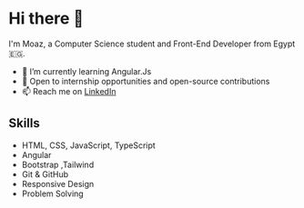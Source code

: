 # Hi there 👋

I'm Moaz, a Computer Science student and Front-End Developer from Egypt 🇪🇬.

- 🌱 I’m currently learning  Angular.Js   
- 💼 Open to internship opportunities and open-source contributions  
- 📫 Reach me on [LinkedIn](https://www.linkedin.com/in/moaz-moustafa-708329367)

## Skills

- HTML, CSS, JavaScript, TypeScript
- Angular
- Bootstrap ,Tailwind  
- Git & GitHub  
- Responsive Design
- Problem Solving
  
